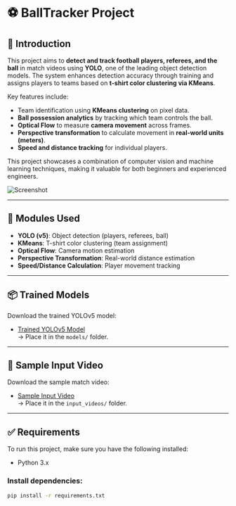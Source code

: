 # ⚽ BallTracker Project

## 📌 Introduction
This project aims to **detect and track football players, referees, and the ball** in match videos using **YOLO**, one of the leading object detection models. The system enhances detection accuracy through training and assigns players to teams based on **t-shirt color clustering via KMeans**.

Key features include:
- Team identification using **KMeans clustering** on pixel data.
- **Ball possession analytics** by tracking which team controls the ball.
- **Optical Flow** to measure **camera movement** across frames.
- **Perspective transformation** to calculate movement in **real-world units (meters)**.
- **Speed and distance tracking** for individual players.

This project showcases a combination of computer vision and machine learning techniques, making it valuable for both beginners and experienced engineers.

![Screenshot](output_videos/screenshot.png)

---

## 🧰 Modules Used
- **YOLO (v5)**: Object detection (players, referees, ball)
- **KMeans**: T-shirt color clustering (team assignment)
- **Optical Flow**: Camera motion estimation
- **Perspective Transformation**: Real-world distance estimation
- **Speed/Distance Calculation**: Player movement tracking

---

## 📦 Trained Models
Download the trained YOLOv5 model:

- [Trained YOLOv5 Model](https://drive.google.com/file/d/1DC2kCygbBWUKheQ_9cFziCsYVSRw6axK/view?usp=sharing)  
  → Place it in the `models/` folder. 

---

## 🎥 Sample Input Video
Download the sample match video:

- [Sample Input Video](https://drive.google.com/file/d/1t6agoqggZKx6thamUuPAIdN_1zR9v9S_/view?usp=sharing)  
  → Place it in the `input_videos/` folder.

---

## ✅ Requirements

To run this project, make sure you have the following installed:

- Python 3.x

### Install dependencies:
```bash
pip install -r requirements.txt
